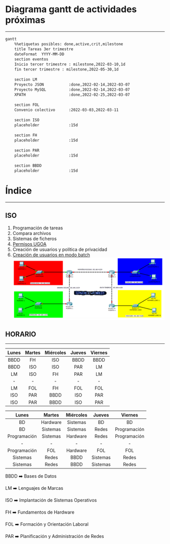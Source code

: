 # Diagrama gantt de actividades próximas
---
```mermaid
gantt
    %%etiquetas posibles: done,active,crit,milestone
    title Tareas 3er trimestre
    dateFormat  YYYY-MM-DD
    section eventos
    Inicio tercer trimestre : milestone,2022-03-10,1d
    fin tercer trimestre : milestone,2022-05-30,1d
    
    section LM
    Proyecto JSON           :done,2022-02-14,2022-03-07
    Proyecto MySQL          :done,2022-02-14,2022-03-07
    XPATH                   :done,2022-02-25,2022-03-07

    section FOL
    Convenio colectivo      :2022-03-03,2022-03-11

    section ISO
    placeholder             :15d

    section FH
    placeholder             :15d

    section PAR
    placeholder             :15d

    section BBDD
    placeholder             :15d
```

# Índice

---
## ISO
1. Programación de tareas
2. Compara archivos
3. Sistemas de ficheros
4. [Permisos UGOA](iso/permisosUgoa.md)
5. Creación de usuarios y política de privacidad
6. [Creación de usuarios en modo batch](iso/usuariosbash.md)
![](par/foto_underworld_enunciado.png)

## HORARIO

---

| Lunes | Martes | Miércoles | Jueves | Viernes |
|:-----:|:------:|:---------:|:------:|:-------:|
| BBDD  | FH     | ISO       | BBDD   | BBDD    |
| BBDD  | ISO    | ISO       | PAR    | LM      |
| LM    | ISO    | FH        | PAR    | LM      |
| -     | -      | -         | -      | -       |
| LM    | FOL    | FH        | FOL    | FOL     |
| ISO   | PAR    | BBDD      | ISO    | PAR     |
| ISO   | PAR    | BBDD      | ISO    | PAR     |

| Lunes | Martes | Miércoles | Jueves | Viernes |
|:-----:|:------:|:---------:|:------:|:-------:|
| BD  | Hardware     | Sistemas       | BD   | BD    |
| BD  | Sistemas    | Sistemas       | Redes    | Programación      |
| Programación    | Sistemas    | Hardware        | Redes    | Programación      |
| -     | -      | -         | -      | -       |
| Programación    | FOL    | Hardware        | FOL    | FOL     |
| Sistemas   | Redes    | BBDD      | Sistemas    | Redes     |
| Sistemas   | Redes    | BBDD      | Sistemas    | Redes     |

BBDD :arrow_right: Bases de Datos

LM :arrow_right: Lenguajes de Marcas

ISO :arrow_right: Implantación de Sistemas Operativos

FH :arrow_right: Fundamentos de Hardware

FOL :arrow_right: Formación y Orientación Laboral

PAR :arrow_right: Planificación y Administración de Redes
